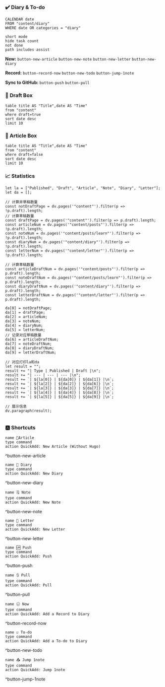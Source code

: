 ### **✔️ Diary & To-do**

```dataview
CALENDAR date
FROM "content/diary" 
WHERE date OR categories = "diary"
```
```tasks
short mode
hide task count
not done
path includes assist
```

**New:** `button-new-article` `button-new-note`  `button-new-letter`
 `button-new-diary`  
 
**Record:** `button-record-now` `button-new-todo` `button-jump-1note`

**Sync to GitHub:** `button-push`     `button-pull`

### 📝 **Draft Box**
```dataview
table title AS "Title",date AS "Time"
from "content"
where draft=true
sort date desc
limit 10
```


### **📁 Article Box**
```dataview
table title AS "Title",date AS "Time"
from "content"
where draft=false
sort date desc
limit 10
```

### **📈 Statistics**
```dataviewjs
let la = ["Published", "Draft", "Article", "Note", "Diary", "Letter"];
let da = [];

// 计算非草稿数量
const notDraftPage = dv.pages('"content"').filter(p => !p.draft).length;
// 计算草稿数量
const draftPage = dv.pages('"content"').filter(p => p.draft).length;
const articleNum = dv.pages('"content/posts"').filter(p => !p.draft).length;
const noteNum = dv.pages('"content/posts/learn"').filter(p => !p.draft).length;
const diaryNum = dv.pages('"content/diary"').filter(p => !p.draft).length;
const letterNum = dv.pages('"content/letter"').filter(p => !p.draft).length;

// 计算草稿数量
const articleDraftNum = dv.pages('"content/posts"').filter(p => p.draft).length;
const noteDraftNum = dv.pages('"content/posts/learn"').filter(p => p.draft).length;
const diaryDraftNum = dv.pages('"content/diary"').filter(p => p.draft).length;
const letterDraftNum = dv.pages('"content/letter"').filter(p => p.draft).length;

da[0] = notDraftPage;
da[1] = draftPage;
da[2] = articleNum;
da[3] = noteNum;
da[4] = diaryNum;
da[5] = letterNum;
// 记录对应草稿数量
da[6] = articleDraftNum;
da[7] = noteDraftNum;
da[8] = diaryDraftNum;
da[9] = letterDraftNum;

// 对应打印la和da
let result = "";
result += "| Type | Published | Draft |\n";
result += "| --- | --- | --- |\n";
result += `| ${la[0]} | ${da[0]} | ${da[1]} |\n`;
result += `| ${la[2]} | ${da[2]} | ${da[6]} |\n`;
result += `| ${la[3]} | ${da[3]} | ${da[7]} |\n`;
result += `| ${la[4]} | ${da[4]} | ${da[8]} |\n`;
result += `| ${la[5]} | ${da[5]} | ${da[9]} |\n`;

// 展示信息
dv.paragraph(result);


```



### 🅰️ Shortcuts

```button
name 📃Article
type command
action QuickAdd: New Article (Without Hugo)
```
^button-new-article

```button
name 📓 Diary
type command
action QuickAdd: New Diary
```
^button-new-diary

```button
name 🗒️ Note
type command
action QuickAdd: New Note
```
^button-new-note

```button
name 💌 Letter
type command
action QuickAdd: New Letter
```
^button-new-letter

```button
name 🆙 Push
type command
action QuickAdd: Push
```
^button-push

```button
name 🔃 Pull
type command
action QuickAdd: Pull
```
^button-pull

```button
name 🕣 Now
type command
action QuickAdd: Add a Record to Diary
```
^button-record-now

```button
name ☑️ To-do
type command
action QuickAdd: Add a To-do to Diary
```
^button-new-todo

```button
name 📤 Jump 1note
type command
action QuickAdd: Jump 1note
```
^button-jump-1note

